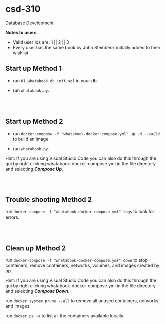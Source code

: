 # csd-310
Database Development

**Notes to users**
- Valid user Ids are: 1 || 2 || 3
- Every user has the same book by John Steinbeck initially added to their wishlist


## Start up Method 1

- run `01_whatabook_db_init.sql` in your db.

- run `whatabook.py`. 

<br>
<br>

## Start up Method 2

- run `docker-compose -f "whatabook-docker-compose.yml" up -d --build` to build an image.

- run `whatabook.py`.

Hint: If you are using Visual Studio Code you can also do this through the gui by right clicking whatabook-docker-compose.yml in the file directory and selecting ***Compose Up***.

<br>
<br>

##  Trouble shooting Method 2

run `docker-compose -f "whatabook-docker-compose.yml" logs` to look for errors.

<br>
<br>

## Clean up Method 2

run `docker-compose -f "whatabook-docker-compose.yml" down` to stop containers, remove containers, networks, volumes, and images created by up.

Hint: If you are using Visual Studio Code you can also do this through the gui by right clicking whatabook-docker-compose.yml in the file directory and selecting ***Compose Down***.

run  `docker system prune --all` to remove all unused containers, networks, and images.

run `docker ps -a` to list all the containers available locally. 

<!-- localhost root password 3306 enter -->
<!-- option control e to run your new query after connected to localhost and docker has been composed -->
